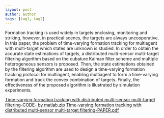 ```yaml
---
layout: post
author: author
tags: [tag1, tag2]
---
```


Formation tracking is used widely in targets enclosing, monitoring and striking, however, in practical scenes, the targets are always uncooperative. In this paper, the problem of time-varying formation tracking for multiagent with multi-target which states are unknown is studied. In order to obtain the accurate state estimations of targets, a distributed multi-sensor multi-target filtering algorithm based on the cubature Kalman filter scheme and multiple heterogeneous sensors is proposed. Then, the state estimations obtained by the filtering algorithm are used to design a time-varying formation tracking protocol for multiagent, enabling multiagent to form a time-varying formation and track the convex combination of targets. Finally, the effectiveness of the proposed algorithm is illustrated by simulation experiments.


[Time-varying formation tracking with distributed multi-sensor multi-target filtering-CODE- by matlab.zip](/assets/attachment/paper003.zip)
[Time-varying formation tracking with distributed multi-sensor multi-target filtering-PAPER.pdf](/assets/attachment/paper003.pdf)
